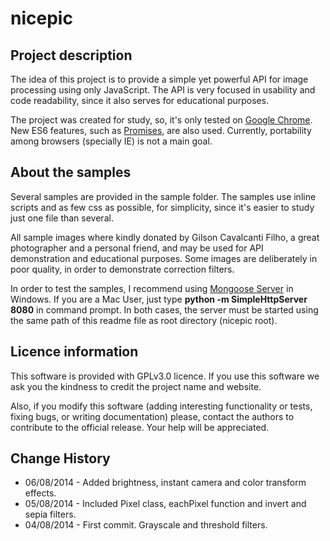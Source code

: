 nicepic
=======

Project description
-------------------
The idea of this project is to provide a simple yet powerful API for image 
processing using only JavaScript. The API is very focused in usability and 
code readability, since it also serves for educational purposes.

The project was created for study, so, it's only tested on [Google Chrome][1]. 
New ES6 features, such as [Promises][2], are also used. Currently, portability
among browsers (specially IE) is not a main goal.

About the samples
-----------------
Several samples are provided in the sample folder. The samples use inline 
scripts and as few css as possible, for simplicity, since it's easier to study 
just one file than several.

All sample images where kindly donated by Gilson Cavalcanti Filho, a great
photographer and a personal friend, and may be used for API demonstration and 
educational purposes. Some images are deliberately in poor quality, in order to 
demonstrate correction filters.

In order to test the samples, I recommend using [Mongoose Server][3] in
Windows. If you are a Mac User, just type **python -m SimpleHttpServer 8080**
in command prompt. In both cases, the server must be started using the same
path of this readme file as root directory (nicepic root).

Licence information
-------------------
This software is provided with GPLv3.0 licence. If you use this software
we ask you the kindness to credit the project name and website.

Also, if you modify this software (adding interesting functionality
or tests, fixing bugs, or writing documentation) please, contact the authors
to contribute to the official release. Your help will be appreciated.

Change History
--------------
* 06/08/2014 - Added brightness, instant camera and color transform effects.
* 05/08/2014 - Included Pixel class, eachPixel function and invert and sepia filters.
* 04/08/2014 - First commit. Grayscale and threshold filters.

[1]: http://www.google.com/intl/pt-BR/chrome/browser/
[2]: http://www.html5rocks.com/en/tutorials/es6/promises/?redirect_from_locale=pt
[3]: https://code.google.com/p/mongoose/